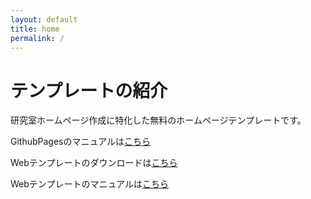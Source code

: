 ```yaml
---
layout: default
title: home
permalink: /
---
```


# テンプレートの紹介

研究室ホームページ作成に特化した無料のホームページテンプレートです。

GithubPagesのマニュアルは[こちら](GitHubpagesマニュアル.md)  

Webテンプレートのダウンロードは[こちら]()  

Webテンプレートのマニュアルは[こちら]()